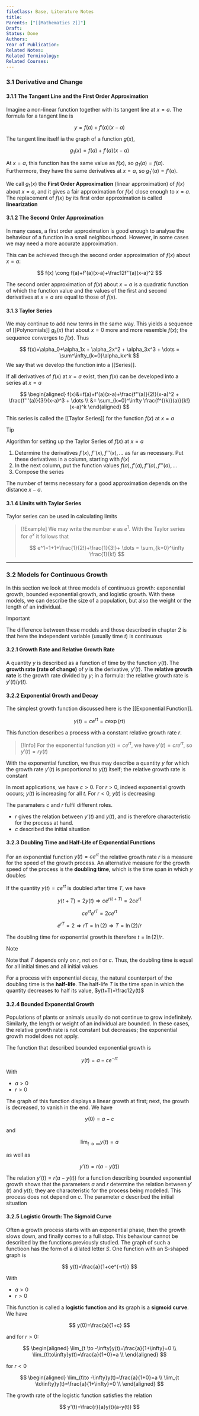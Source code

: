 ```yaml
---
fileClass: Base, Literature Notes
title: 
Parents: ["[[Mathematics 2]]"]
Draft: 
Status: Done
Authors: 
Year of Publication: 
Related Notes: 
Related Terminology: 
Related Courses: 
---
```

### 3.1 Derivative and Change
#### 3.1.1 The Tangent Line and the First Order Approximation
Imagine a non-linear function together with its tangent line at $x=a$. The formula for a tangent line is 

$$
y=f(a)+f'(a)(x-a)
$$

The tangent line itself ia the graph of a function $g(x)$,

$$
g_1(x)=f(a)+f'(a)(x-a)
$$

At $x=a$, this function has the same value as $f(x)$, so $g_1(a)=f(a)$. Furthermore, they have the same derivatives at $x=a$, so $g_1'(a)=f'(a)$. 

We call $g_1(x)$ the **First Order Approximation** (linear approximation) of $f(x)$ about $x=a$, and it gives a fair approximation for $f(x)$ close enough to $x=a$. The replacement of $f(x)$ by its first order approximation is called **linearization**

#### 3.1.2 The Second Order Approximation
In many cases, a first order approximation is good enough to analyse the behaviour of a function in a small neighbourhood. However, in some cases we may need a more accurate approximation. 

This can be achieved through the second order approximation of $f(x)$ about $x=a$:

$$
f(x) \cong f(a)+f'(a)(x-a)+\frac12f''(a)(x-a)^2
$$

The second order approximation of $f(x)$ about $x=a$ is a quadratic function of which the function value and the values of the first and second derivatives at $x=a$ are equal to those of $f(x)$.

#### 3.1.3 Taylor Series
We may continue to add new terms in the same way. This yields a sequence of [[Polynomials]] $g_k(x)$ that about $x=0$ more and more resemble $f(x)$; the sequence converges to $f(x)$. Thus

$$
f(x)=\alpha_0+\alpha_1x + \alpha_2x^2 + \alpha_3x^3 + \dots = \sum^\infty_{k=0}\alpha_kx^k
$$
We say that we develop the function into a [[Series]]. 

If all derivatives of $f(x)$ at $x=a$ exist, then $f(x)$ can be developed into a series at $x=a$

$$
\begin{aligned}
f(x)&=f(a)+f'(a)(x-a)+\frac{f''(a)}{2!}(x-a)^2 + \frac{f'''(a)}{3!}(x-a)^3 + \dots \\
&= \sum_{k=0}^\infty \frac{f^{(k)}(a)}{k!}(x-a)^k
\end{aligned}
$$

This series is called the [[Taylor Series]] for the function $f(x)$ at $x=a$

>[!Tip]
>Algorithm for setting up the Taylor Series of $f(x)$ at $x=a$
>1. Determine the derivatives $f'(x), f''(x), f'''(x), \dots$ as far as necessary. Put these derivatives in a column, starting with $f(x)$
>2. In the next column, put the function values $f(a), f'(a), f''(a), f'''(a), \dots$
>3. Compose the series

The number of terms necessary for a good approximation depends on the distance $x-a$. 

#### 3.1.4 Limits with Taylor Series
Taylor series can be used in calculating limits

>[!Example]
>We may write the number $e$ as $e^1$. With the Taylor series for $e^x$ it follows that 
>
>$$
>e^1=1+1+\frac{1}{2!}+\frac{1}{3!}+ \dots = \sum_{k=0}^\infty \frac{1}{k!}
>$$


---
### 3.2 Models for Continuous Growth
In this section we look at three models of continuous growth: exponential growth, bounded exponential growth, and logistic growth. With these models, we can describe the size of a population, but also the weight or the length of an individual. 

>[!Important]
>The difference between these models and those described in chapter 2 is that here the independent variable (usually time $t$) is continuous

#### 3.2.1 Growth Rate and Relative Growth Rate
A quantity $y$ is described as a function of time by the function $y(t)$. The **growth rate (rate of change)** of $y$ is the derivative, $y'(t)$. The **relative growth rate** is the growth rate divided by $y$; in a formula: the relative growth rate is $y'(t)/y(t)$. 

#### 3.2.2 Exponential Growth and Decay
The simplest growth function discussed here is the [[Exponential Function]]. 

$$
y(t)=ce^{rt}=c\exp(rt)
$$

This function describes a process with a constant relative growth rate $r$. 

>[!Info]
>For the exponential function $y(t)=ce^{rt}$, we have $y'(t)=cre^{rt}$, so $y'(t)=ry(t)$

With the exponential function, we thus may describe a quantity $y$ for which the growth rate $y'(t)$ is proportional to $y(t)$ itself; the relative growth rate is constant

In most applications, we have $c \gt 0$. For $r \gt 0$, indeed exponential growth occurs; $y(t)$ is increasing for all $t$. For $r \lt 0$, $y(t)$ is decreasing

The paramaters $c$ and $r$ fulfil different roles. 
- $r$ gives the relation between $y'(t)$ and $y(t)$, and is therefore characteristic for the process at hand. 
- $c$ described the initial situation

#### 3.2.3 Doubling Time and Half-Life of Exponential Functions
For an exponential function $y(t)=ce^{rt}$ the relative growth rate $r$ is a measure for the speed of the growth process. An alternative measure for the growth speed of the process is the **doubling time**, which is the time span in which $y$ doubles

If the quantity $y(t)=ce^{rt}$ is doubled after time $T$, we have

$$
y(t+T)=2y(t) \Rightarrow ce^{r(t+T)}=2ce^{rt}
$$

$$
ce^{rt}e^{rT}=2ce^{rt}
$$

$$
e^{rT}=2 \Rightarrow rT=\ln(2) \Rightarrow T=\ln(2)/r
$$

The doubling time for exponential growth is therefore $t=\ln(2)/r$. 

>[!Note]
>Note that $T$ depends only on $r$, not on $t$ or $c$. Thus, the doubling time is equal for all initial times and all initial values

For a process with exponential decay, the natural counterpart of the doubling time is the **half-life**. The half-life $T$ is the time span in which the quantity decreases to half its value, $y(t+T)=\frac12y(t)$

#### 3.2.4 Bounded Exponential Growth
Populations of plants or animals usually do not continue to grow indefinitely. Similarly, the length or weight of an individual are bounded. In these cases, the relative growth rate is not constant but decreases; the exponential growth model does not apply.

The function that described bounded exponential growth is

$$
y(t)=a-ce^{-rt}
$$

With
- $a \gt 0$
- $r \gt 0$

The graph of this function displays a linear growth at first; next, the growth is decreased, to vanish in the end. We have

$$
y(0)=a-c
$$

and

$$
\lim_{t\to \infty}y(t)=a
$$

as well as

$$
y'(t)=r(a-y(t))
$$

The relation $y'(t)=r(a-y(t))$ for a function describing bounded exponential growth shows that the parameters $a$ and $r$ determine the relation between $y'(t)$ and $y(t)$; they are characteristic for the process being modelled. This process does not depend on $c$. The parameter $c$ described the initial situation

#### 3.2.5 Logistic Growth: The Sigmoid Curve
Often a growth process starts with an exponential phase, then the growth slows down, and finally comes to a full stop. This behaviour cannot be described by the functions previously studied. The graph of such a functioon has the form of a dilated letter $S$. One function with an S-shaped graph is

$$
y(t)=\frac{a}{1+ce^{-rt}}
$$

With
- $a \gt 0$
- $r \gt 0$

This function is called a **logistic function** and its graph is a **sigmoid curve**. We have

$$
y(0)=\frac{a}{1+c}
$$

and for $r \gt 0$:

$$
\begin{aligned}
\lim_{t \to -\infty}y(t)=\frac{a}{1+\infty}=0 \\
\lim_{t\to\infty}y(t)=\frac{a}{1+0}=a \\
\end{aligned}
$$

for $r \lt 0$

$$
\begin{aligned}
\lim_{t\to -\infty}y(t)=\frac{a}{1+0}=a \\
\lim_{t \to\infty}y(t)=\frac{a}{1+\infty}=0 \\
\end{aligned}
$$

The growth rate of the logistic function satisfies the relation

$$
y'(t)=\frac{r}{a}y(t)(a-y(t))
$$

